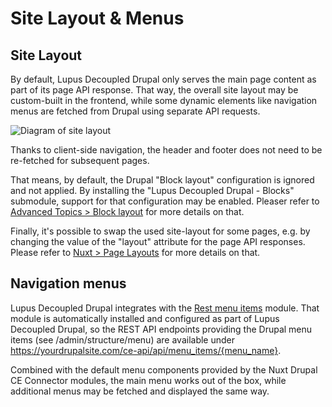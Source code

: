 # Site Layout & Menus

## Site Layout

By default, Lupus Decoupled Drupal only serves the main page content as part of its page API response. That way, the overall site layout may be custom-built in the frontend, while some dynamic elements like navigation menus are fetched from Drupal using separate API requests.

<img src="/images/site-layout.webp" alt="Diagram of site layout">


Thanks to client-side navigation, the header and footer does not need to be re-fetched for subsequent pages.

That means, by default, the Drupal "Block layout" configuration is ignored and not applied. By installing the "Lupus Decoupled Drupal - Blocks" submodule, support for that configuration may be enabled. Pleaser refer to [Advanced Topics > Block layout](/advanced-topics/block-layout) for more details on that.

Finally, it's possible to swap the used site-layout for some pages, e.g. by changing the value of the "layout" attribute for the page API responses. Please refer to [Nuxt > Page Layouts](/nuxt/page-layouts) for more details on that.

## Navigation menus

Lupus Decoupled Drupal integrates with the [Rest menu items](https://drupal.org/project/rest_menu_items) module.
That module is automatically installed and configured as part of Lupus Decoupled Drupal, so the REST API endpoints providing the Drupal menu items (see /admin/structure/menu) are available under https://yourdrupalsite.com/ce-api/api/menu_items/{menu_name}.

Combined with the default menu components provided by the Nuxt Drupal CE Connector modules, the main menu works out of the box, while additional menus may be fetched and displayed the same way.
